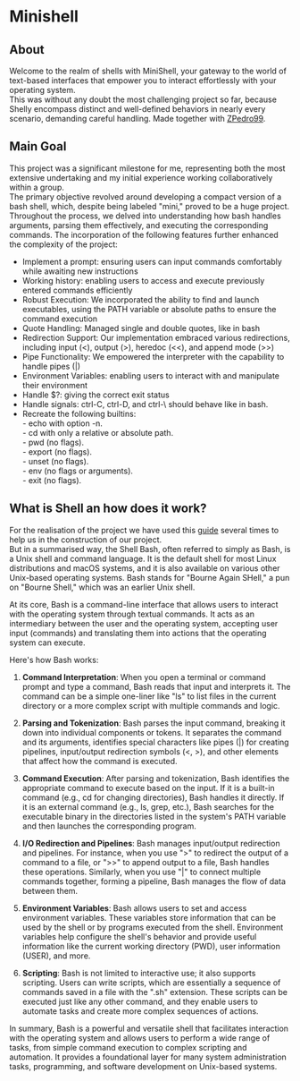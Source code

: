 # Minishell

## About

Welcome to the realm of shells with MiniShell, your gateway to the world of text-based interfaces that empower you to interact effortlessly with your operating system.<br />
This was without any doubt the most challenging project so far, because Shelly encompass distinct and well-defined behaviors in nearly every scenario, demanding careful handling.
Made together with [ZPedro99](https://github.com/ZPedro99).

## Main Goal

This project was a significant milestone for me, representing both the most extensive undertaking and my initial experience working collaboratively within a group.<br />
The primary objective revolved around developing a compact version of a bash shell, which, despite being labeled "mini," proved to be a huge project.<br />
Throughout the process, we delved into understanding how bash handles arguments, parsing them effectively, and executing the corresponding commands. The incorporation of the following features further enhanced the complexity of the project:

* Implement a prompt: ensuring users can input commands comfortably while awaiting new instructions
* Working history: enabling users to access and execute previously entered commands efficiently
* Robust Execution: We incorporated the ability to find and launch executables, using the PATH variable or absolute paths to ensure the command execution
* Quote Handling: Managed single and double quotes, like in bash
* Redirection Support: Our implementation embraced various redirections, including input (<), output (>), heredoc (<<), and append mode (>>)
* Pipe Functionality: We empowered the interpreter with the capability to handle pipes (|)
* Environment Variables: enabling users to interact with and manipulate their environment
* Handle $?: giving the correct exit status
* Handle signals: ctrl-C, ctrl-D, and ctrl-\ should behave like in bash.
* Recreate the following builtins:<br />
        - echo with option -n.<br />
        - cd with only a relative or absolute path.<br />
        - pwd (no flags).<br />
        - export (no flags).<br />
        - unset (no flags).<br />
        - env (no flags or arguments).<br />
        - exit (no flags).<br />

## What is Shell an how does it work?

For the realisation of the project we have used this [guide](https://www.cs.purdue.edu/homes/grr/SystemsProgrammingBook/Book/Chapter5-WritingYourOwnShell.pdf) several times to help us in the construction of our project.<br />
But in a summarised way, the Shell Bash, often referred to simply as Bash, is a Unix shell and command language. It is the default shell for most Linux distributions and macOS systems, and it is also available on various other Unix-based operating systems. Bash stands for "Bourne Again SHell," a pun on "Bourne Shell," which was an earlier Unix shell.<br />

At its core, Bash is a command-line interface that allows users to interact with the operating system through textual commands. It acts as an intermediary between the user and the operating system, accepting user input (commands) and translating them into actions that the operating system can execute.

Here's how Bash works:

1. **Command Interpretation**: When you open a terminal or command prompt and type a command, Bash reads that input and interprets it. The command can be a simple one-liner like "ls" to list files in the current directory or a more complex script with multiple commands and logic.

2. **Parsing and Tokenization**: Bash parses the input command, breaking it down into individual components or tokens. It separates the command and its arguments, identifies special characters like pipes (|) for creating pipelines, input/output redirection symbols (<, >), and other elements that affect how the command is executed.

3. **Command Execution**: After parsing and tokenization, Bash identifies the appropriate command to execute based on the input. If it is a built-in command (e.g., cd for changing directories), Bash handles it directly. If it is an external command (e.g., ls, grep, etc.), Bash searches for the executable binary in the directories listed in the system's PATH variable and then launches the corresponding program.

4. **I/O Redirection and Pipelines**: Bash manages input/output redirection and pipelines. For instance, when you use ">" to redirect the output of a command to a file, or ">>" to append output to a file, Bash handles these operations. Similarly, when you use "|" to connect multiple commands together, forming a pipeline, Bash manages the flow of data between them.

5. **Environment Variables**: Bash allows users to set and access environment variables. These variables store information that can be used by the shell or by programs executed from the shell. Environment variables help configure the shell's behavior and provide useful information like the current working directory (PWD), user information (USER), and more.

6. **Scripting**: Bash is not limited to interactive use; it also supports scripting. Users can write scripts, which are essentially a sequence of commands saved in a file with the ".sh" extension. These scripts can be executed just like any other command, and they enable users to automate tasks and create more complex sequences of actions.

In summary, Bash is a powerful and versatile shell that facilitates interaction with the operating system and allows users to perform a wide range of tasks, from simple command execution to complex scripting and automation. It provides a foundational layer for many system administration tasks, programming, and software development on Unix-based systems.
